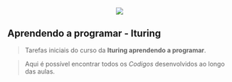 <h1 align="center">

 <img src="https://ik.imagekit.io/marciomvpm/JS.png?ik-sdk-version=javascript-1.4.3&updatedAt=1661556677212">
</h1>

## Aprendendo a programar - Ituring
> Tarefas iniciais do curso da **Ituring aprendendo a programar**.

>Aqui é possível encontrar todos os  *Codigos* desenvolvidos ao longo das aulas.








